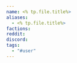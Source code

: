 ```yaml
---
name: <% tp.file.title%>
aliases:
  - <% tp.file.title%>
factions: 
reddit: 
discord: 
tags:
  - "#user"
---
```


